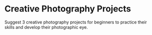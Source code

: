 # Creative Photography Projects

Suggest 3 creative photography projects for beginners to practice their skills and develop their photographic eye.